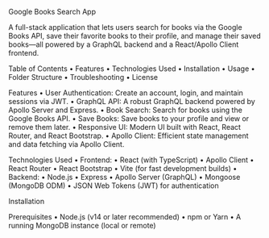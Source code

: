 Google Books Search App

A full-stack application that lets users search for books via the Google Books API, save their favorite books to their profile, and manage their saved books—all powered by a GraphQL backend and a React/Apollo Client frontend.

Table of Contents
	•	Features
	•	Technologies Used
	•	Installation
	•	Usage
	•	Folder Structure
	•	Troubleshooting
	•	License

Features
	•	User Authentication: Create an account, login, and maintain sessions via JWT.
	•	GraphQL API: A robust GraphQL backend powered by Apollo Server and Express.
	•	Book Search: Search for books using the Google Books API.
	•	Save Books: Save books to your profile and view or remove them later.
	•	Responsive UI: Modern UI built with React, React Router, and React Bootstrap.
	•	Apollo Client: Efficient state management and data fetching via Apollo Client.

Technologies Used
	•	Frontend:
	•	React (with TypeScript)
	•	Apollo Client
	•	React Router
	•	React Bootstrap
	•	Vite (for fast development builds)
	•	Backend:
	•	Node.js
	•	Express
	•	Apollo Server (GraphQL)
	•	Mongoose (MongoDB ODM)
	•	JSON Web Tokens (JWT) for authentication

Installation

Prerequisites
	•	Node.js (v14 or later recommended)
	•	npm or Yarn
	•	A running MongoDB instance (local or remote)
